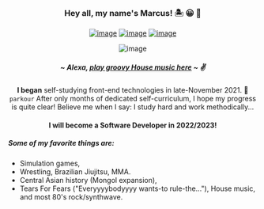             
<div align=center>
 
### Hey all, my name's Marcus! 	:desert_island:	:grinning: :call_me_hand: 

 
[![image](https://img.shields.io/badge/LinkedIn-0077B5?style=for-the-badge&logo=linkedin&logoColor=white)](https://www.linkedin.com/in/marcusanthonylorenzo/) [![image](https://img.shields.io/badge/Instagram-E4405F?style=for-the-badge&logo=instagram&logoColor=white)](https://www.instagram.com/marcusanthonylorenzo/) [![image](https://img.shields.io/badge/Gmail-D14836?style=for-the-badge&logo=gmail&logoColor=white)](mailto:marcus.anthony.lorenzo)

![image](https://media0.giphy.com/media/ZrlYxeVZ0zqkU/200w.gif?cid=82a1493bihjpoeklnsatzbgux2vdo1aha4dzpovzi68bofaj&rid=200w.gif&ct=g)
##### ~ Alexa, [play groovy House music here](https://youtu.be/AmxVbZpIf1E?t=84) ~  :v:

**I began**  self-studying front-end technologies in late-November 2021. :cartwheeling: `parkour`
After only months of dedicated self-curriculum, I hope my progress is quite clear! Believe me when I say: I study hard and work methodically...
#### I will become a **Software Developer in 2022/2023!**

<!-- ![image](https://github-readme-stats.vercel.app/api/top-langs/?username=marcusanthonylorenzo) -->
</div>

##### Some of my favorite things are:
 - Simulation games,
 - Wrestling, Brazilian Jiujitsu, MMA.
 - Central Asian history (Mongol expansion),
 - Tears For Fears ("Everyyyybodyyyy wants-to rule-the..."), House music, and most 80's rock/synthwave.


<!---
marcusanthonylorenzo/marcusanthonylorenzo is a ✨ special ✨ repository because its `README.md` (this file) appears on your GitHub profile.
You can click the Preview link to take a look at your changes.
--->
